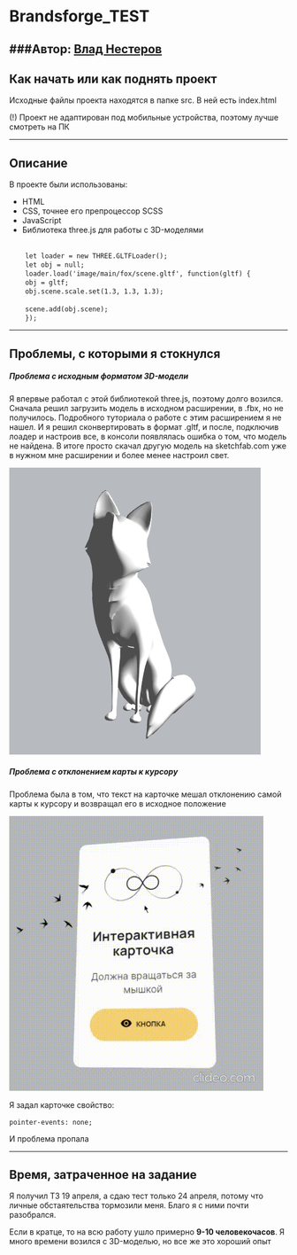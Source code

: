# Brandsforge_TEST

## ###Автор: [Влад Нестеров](vk.com/vlanesvit)

## Как начать или как поднять проект

Исходные файлы проекта находятся в папке srс. В ней есть index.html

(!) Проект не адаптирован под мобильные устройства, поэтому лучше смотреть на ПК

---

## Описание

В проекте были использованы:

- HTML
- CSS, точнее его препроцессор SCSS
- JavaScript
- Библиотека three.js для работы с 3D-моделями

```

    let loader = new THREE.GLTFLoader();
    let obj = null;
    loader.load('image/main/fox/scene.gltf', function(gltf) {
    obj = gltf;
    obj.scene.scale.set(1.3, 1.3, 1.3);

    scene.add(obj.scene);
    });
```

---

## Проблемы, с которыми я стокнулся

##### Проблема с исходным форматом 3D-модели

Я впервые работал с этой библиотекой three.js, поэтому долго возился.
Сначала решил загрузить модель в исходном расширении, в .fbx, но не получилось. Подробного туториала о работе с этим расширением я не нашел.
И я решил сконвертировать в формат .gltf, и после, подключив лоадер и настроив все, в консоли появлялась ошибка о том, что модель не найдена.
В итоге просто скачал другую модель на sketchfab.com уже в нужном мне расширении и более менее настроил свет.

![fox](readme_assets/fox.jpeg)

##### Проблема с отклонением карты к курсору

Проблема была в том, что текст на карточке мешал отклонению самой карты к курсору и возвращал его в исходное положение

![gif](readme_assets/card.gif)

Я задал карточке свойство:

```
pointer-events: none;
```

И проблема пропала

---

## Время, затраченное на задание

Я получил ТЗ 19 апреля, а сдаю тест только 24 апреля, потому что личные обстаятельства тормозили меня. Благо я с ними почти разобрался.

Если в кратце, то на всю работу ушло примерно **9-10 человекочасов**. Я много времени возился с 3D-моделью, но все же это хороший опыт
